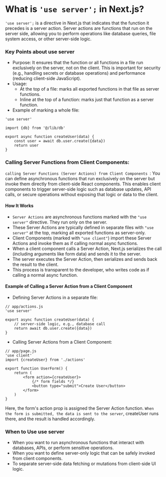 # What is `'use server';` in Next.js?

`'use server';` is a directive in Next.js that indicates that the function it precedes is a server action.
Server actions are functions that run on the server side, allowing you to perform operations like database queries, file
system access, or other server-side logic.

### Key Points about use server

- Purpose: It ensures that the function or all functions in a file run exclusively on the server, not on the client.
  This is important for security (e.g., handling secrets or database operations) and performance (reducing client-side
  JavaScript).
- Usage:
    - At the top of a file: marks all exported functions in that file as server functions.
    - Inline at the top of a function: marks just that function as a server function.
- Example of marking a whole file:
```tsx
'use server'

import {db} from '@/lib/db'

export async function createUser(data) {
    const user = await db.user.create({data})
    return user
}
```
### Calling Server Functions from Client Components:
`calling Server Functions (Server Actions) from Client Components `: You can define asynchronous functions that run exclusively on the server but invoke them directly from client-side React components. 
This enables client components to trigger server-side logic such as database updates, API calls, or secure operations without exposing that logic or data to the client.

#### How It Works
- `Server Actions` are asynchronous functions marked with the `"use server"` directive. They run only on the server.
- These Server Actions are typically defined in separate files with `"use server"` at the top, marking all exported functions as server-only.
- Client Components (marked with `"use client"`) import these Server Actions and invoke them as if calling normal async functions.
- When a client component calls a Server Action, Next.js serializes the call (including arguments like form data) and sends it to the server.
- The server executes the Server Action, then serializes and sends back the result to the client.
- This process is transparent to the developer, who writes code as if calling a normal async function.
#### Example of Calling a Server Action from a Client Component
- Defining Server Actions in a separate file:
```tsx
// app/actions.js
'use server'

export async function createUser(data) {
    // server-side logic, e.g., database call
    return await db.user.create({data})
}
```
-  Calling Server Actions from a Client Component:
```tsx
// app/page.js
'use client'
import {createUser} from './actions'

export function UserForm() {
    return (
        <form action={createUser}>
            {/* form fields */}
            <button type="submit">Create User</button>
        </form>
    )
}
```
Here, the form's action prop is assigned the Server Action function. 
`When the form is submitted, the data is sent to the server`, createUser runs there, and the result is handled accordingly.
### When to Use use server
- When you want to run asynchronous functions that interact with databases, APIs, or perform sensitive operations.
- When you want to define server-only logic that can be safely invoked from client components.
- To separate server-side data fetching or mutations from client-side UI logic.

